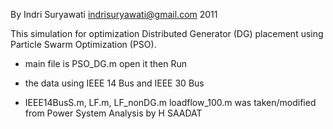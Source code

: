 By Indri Suryawati
indrisuryawati@gmail.com
2011

This simulation for optimization Distributed Generator (DG) placement using Particle Swarm Optimization (PSO).

- main file is PSO_DG.m open it then Run

- the data using IEEE 14 Bus and IEEE 30 Bus 
- IEEE14BusS.m, LF.m, LF_nonDG.m loadflow_100.m was taken/modified from Power System Analysis by H SAADAT


